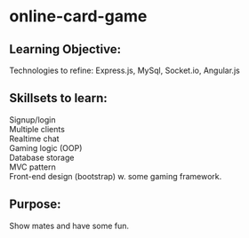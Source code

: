 # online-card-game

## Learning Objective: 
Technologies to refine: Express.js, MySql, Socket.io, Angular.js
## Skillsets to learn: 
Signup/login<br /> Multiple clients<br /> Realtime chat<br /> Gaming logic (OOP)<br /> Database storage<br /> MVC pattern<br /> Front-end design (bootstrap) w. some gaming framework.
## Purpose: 
Show mates and have some fun.
